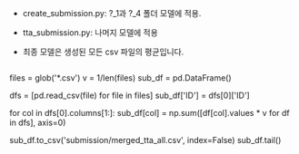- create_submission.py: ?_1과 ?_4 폴더 모델에 적용.
- tta_submission.py: 나머지 모델에 적용
- 최종 모델은 생성된 모든 csv 파일의 평균입니다.

  ```python
files = glob('*.csv')
v = 1/len(files)
sub_df = pd.DataFrame()

dfs = [pd.read_csv(file) for file in files]
sub_df['ID'] = dfs[0]['ID']

for col in dfs[0].columns[1:]:
    sub_df[col] = np.sum([df[col].values * v for df in dfs], axis=0)
    
sub_df.to_csv('submission/merged_tta_all.csv', index=False)
sub_df.tail()
```
